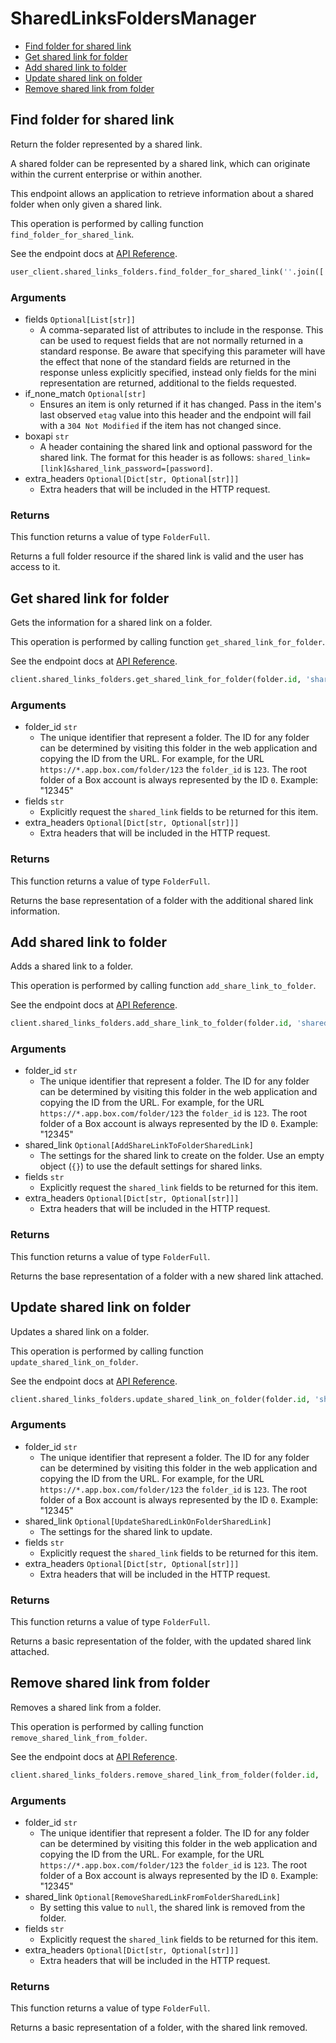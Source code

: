 # SharedLinksFoldersManager

- [Find folder for shared link](#find-folder-for-shared-link)
- [Get shared link for folder](#get-shared-link-for-folder)
- [Add shared link to folder](#add-shared-link-to-folder)
- [Update shared link on folder](#update-shared-link-on-folder)
- [Remove shared link from folder](#remove-shared-link-from-folder)

## Find folder for shared link

Return the folder represented by a shared link.

A shared folder can be represented by a shared link,
which can originate within the current enterprise or within another.

This endpoint allows an application to retrieve information about a
shared folder when only given a shared link.

This operation is performed by calling function `find_folder_for_shared_link`.

See the endpoint docs at
[API Reference](https://developer.box.com/reference/get-shared-items--folders/).

<!-- sample get_shared_items#folders -->

```python
user_client.shared_links_folders.find_folder_for_shared_link(''.join(['shared_link=', folder_from_api.shared_link.url, '&shared_link_password=Secret123@']))
```

### Arguments

- fields `Optional[List[str]]`
  - A comma-separated list of attributes to include in the response. This can be used to request fields that are not normally returned in a standard response. Be aware that specifying this parameter will have the effect that none of the standard fields are returned in the response unless explicitly specified, instead only fields for the mini representation are returned, additional to the fields requested.
- if_none_match `Optional[str]`
  - Ensures an item is only returned if it has changed. Pass in the item's last observed `etag` value into this header and the endpoint will fail with a `304 Not Modified` if the item has not changed since.
- boxapi `str`
  - A header containing the shared link and optional password for the shared link. The format for this header is as follows: `shared_link=[link]&shared_link_password=[password]`.
- extra_headers `Optional[Dict[str, Optional[str]]]`
  - Extra headers that will be included in the HTTP request.

### Returns

This function returns a value of type `FolderFull`.

Returns a full folder resource if the shared link is valid and
the user has access to it.

## Get shared link for folder

Gets the information for a shared link on a folder.

This operation is performed by calling function `get_shared_link_for_folder`.

See the endpoint docs at
[API Reference](https://developer.box.com/reference/get-folders-id--get-shared-link/).

<!-- sample get_folders_id#get_shared_link -->

```python
client.shared_links_folders.get_shared_link_for_folder(folder.id, 'shared_link')
```

### Arguments

- folder_id `str`
  - The unique identifier that represent a folder. The ID for any folder can be determined by visiting this folder in the web application and copying the ID from the URL. For example, for the URL `https://*.app.box.com/folder/123` the `folder_id` is `123`. The root folder of a Box account is always represented by the ID `0`. Example: "12345"
- fields `str`
  - Explicitly request the `shared_link` fields to be returned for this item.
- extra_headers `Optional[Dict[str, Optional[str]]]`
  - Extra headers that will be included in the HTTP request.

### Returns

This function returns a value of type `FolderFull`.

Returns the base representation of a folder with the
additional shared link information.

## Add shared link to folder

Adds a shared link to a folder.

This operation is performed by calling function `add_share_link_to_folder`.

See the endpoint docs at
[API Reference](https://developer.box.com/reference/put-folders-id--add-shared-link/).

<!-- sample put_folders_id#add_shared_link -->

```python
client.shared_links_folders.add_share_link_to_folder(folder.id, 'shared_link', shared_link=AddShareLinkToFolderSharedLink(access=AddShareLinkToFolderSharedLinkAccessField.OPEN, password='Secret123@'))
```

### Arguments

- folder_id `str`
  - The unique identifier that represent a folder. The ID for any folder can be determined by visiting this folder in the web application and copying the ID from the URL. For example, for the URL `https://*.app.box.com/folder/123` the `folder_id` is `123`. The root folder of a Box account is always represented by the ID `0`. Example: "12345"
- shared_link `Optional[AddShareLinkToFolderSharedLink]`
  - The settings for the shared link to create on the folder. Use an empty object (`{}`) to use the default settings for shared links.
- fields `str`
  - Explicitly request the `shared_link` fields to be returned for this item.
- extra_headers `Optional[Dict[str, Optional[str]]]`
  - Extra headers that will be included in the HTTP request.

### Returns

This function returns a value of type `FolderFull`.

Returns the base representation of a folder with a new shared
link attached.

## Update shared link on folder

Updates a shared link on a folder.

This operation is performed by calling function `update_shared_link_on_folder`.

See the endpoint docs at
[API Reference](https://developer.box.com/reference/put-folders-id--update-shared-link/).

<!-- sample put_folders_id#update_shared_link -->

```python
client.shared_links_folders.update_shared_link_on_folder(folder.id, 'shared_link', shared_link=UpdateSharedLinkOnFolderSharedLink(access=UpdateSharedLinkOnFolderSharedLinkAccessField.COLLABORATORS))
```

### Arguments

- folder_id `str`
  - The unique identifier that represent a folder. The ID for any folder can be determined by visiting this folder in the web application and copying the ID from the URL. For example, for the URL `https://*.app.box.com/folder/123` the `folder_id` is `123`. The root folder of a Box account is always represented by the ID `0`. Example: "12345"
- shared_link `Optional[UpdateSharedLinkOnFolderSharedLink]`
  - The settings for the shared link to update.
- fields `str`
  - Explicitly request the `shared_link` fields to be returned for this item.
- extra_headers `Optional[Dict[str, Optional[str]]]`
  - Extra headers that will be included in the HTTP request.

### Returns

This function returns a value of type `FolderFull`.

Returns a basic representation of the folder, with the updated shared
link attached.

## Remove shared link from folder

Removes a shared link from a folder.

This operation is performed by calling function `remove_shared_link_from_folder`.

See the endpoint docs at
[API Reference](https://developer.box.com/reference/put-folders-id--remove-shared-link/).

<!-- sample put_folders_id#remove_shared_link -->

```python
client.shared_links_folders.remove_shared_link_from_folder(folder.id, 'shared_link', shared_link=create_null())
```

### Arguments

- folder_id `str`
  - The unique identifier that represent a folder. The ID for any folder can be determined by visiting this folder in the web application and copying the ID from the URL. For example, for the URL `https://*.app.box.com/folder/123` the `folder_id` is `123`. The root folder of a Box account is always represented by the ID `0`. Example: "12345"
- shared_link `Optional[RemoveSharedLinkFromFolderSharedLink]`
  - By setting this value to `null`, the shared link is removed from the folder.
- fields `str`
  - Explicitly request the `shared_link` fields to be returned for this item.
- extra_headers `Optional[Dict[str, Optional[str]]]`
  - Extra headers that will be included in the HTTP request.

### Returns

This function returns a value of type `FolderFull`.

Returns a basic representation of a folder, with the shared link removed.
